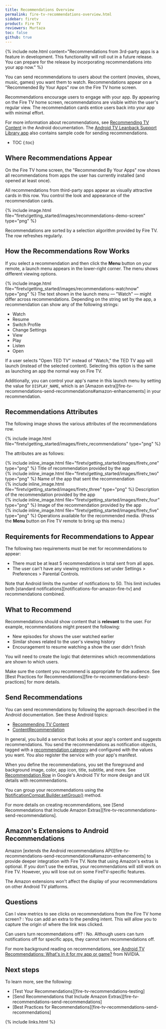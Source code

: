 ```yaml
---
title: Recommendations Overview
permalink: fire-tv-recommendations-overview.html
sidebar: firetv
product: Fire TV
reviewers: Murtaza
toc: false
github: true
---
```


{% include note.html content="Recommendations from 3rd-party apps is a feature in development. This functionality will roll out in a future release. You can prepare for the release by incorporating recommendations into your app now." %}

You can send recommendations to users about the content (movies, shows, music, games) you want them to watch. Recommendations appear on a "Recommended By Your Apps" row on the Fire TV home screen.

Recommendations encourage users to engage with your app. By appearing on the Fire TV home screen, recommendations are visible within the user's regular view. The recommendation cards entice users back into your app with minimal effort.

For more information about recommendations, see [Recommending TV Content](https://developer.android.com/training/tv/discovery/recommendations.html) in the Android documentation. The [Android TV Leanback Support Library app](https://github.com/googlesamples/androidtv-Leanback) also contains sample code for sending recommendations.

* TOC
{:toc}

## Where Recommendations Appear

On the Fire TV home screen, the "Recommended By Your Apps" row shows all recommendations from apps the user has currently installed (and opened at least once).

All recommendations from third-party apps appear as visually attractive cards in this row. You control the look and appearance of the recommendation cards.

{% include image.html file="firetv/getting_started/images/recommendations-demo-screen" type="png" %}

Recommendations are sorted by a selection algorithm provided by Fire TV. The row refreshes regularly.

## How the Recommendations Row Works

If you select a recommendation and then click the **Menu** button on your remote, a launch menu appears in the lower-right corner. The menu shows different viewing options.

{% include image.html file="firetv/getting_started/images/recommendations-watchnow" type="png" %}
The text shown in the launch menu &mdash; \"Watch\" &mdash; might differ across recommendations. Depending on the string set by the app, a recommendation can show any of the following strings:

*  Watch
*  Resume
*  Switch Profile
*  Change Settings
*  View
*  Play
*  Listen
*  Open

If a user selects "Open TED TV" instead of "Watch," the TED TV app will launch (instead of the selected content). Selecting this option is the same as launching an app the normal way on Fire TV.

Additionally, you can control your app's name in this launch menu by setting the value for `DISPLAY_NAME`, which is an [Amazon extra][fire-tv-recommendations-send-recommendations#amazon-enhancements] in your recommendation.

## Recommendations Attributes

The following image shows the various attributes of the recommendations row.

{% include image.html file="firetv/getting_started/images/firetv_recommendations" type="png" %}

The attributes are as follows:

<div class="number_legend">

{% include inline_image.html file="firetv/getting_started/images/firetv_one" type="png" %} Title of recommendation provided by the app <br/>
{% include inline_image.html file="firetv/getting_started/images/firetv_two" type="png" %} Name of the app that sent the recommendation <br/>
{% include inline_image.html file="firetv/getting_started/images/firetv_three" type="png" %} Description of the recommendation provided by the app <br/>
{% include inline_image.html file="firetv/getting_started/images/firetv_four" type="png" %} Image of the recommendation provided by the app <br/>
{% include inline_image.html file="firetv/getting_started/images/firetv_five" type="png" %} Operations available for the recommended media. (Press the <b>Menu</b> button on Fire TV remote to bring up this menu.) <br/>
</div>


## Requirements for Recommendations to Appear

The following two requirements must be met for recommendations to appear:

* There must be at least 5 recommendations in total sent from all apps.
* The user can't have any viewing restrictions set under Settings > Preferences > Parental Controls.

Note that Android limits the number of notifications to 50. This limit includes both [standard notifications][notifications-for-amazon-fire-tv] and recommendations combined.

## What to Recommend

Recommendations should show content that is **relevant** to the user. For example, recommendations might present the following:

* New episodes for shows the user watched earlier
* Similar shows related to the user's viewing history
* Encouragement to resume watching a show the user didn't finish

You will need to create the logic that determines which recommendations are shown to which users.

Make sure the content you recommend is appropriate for the audience. See [Best Practices for Recommendations][fire-tv-recommendations-best-practices] for more details.

## Send Recommendations

You can send recommendations by following the approach described in the Android documentation. See these Android topics:

* [Recommending TV Content][2]
* [ContentRecommendation][3]

In general, you build a service that looks at your app's content and suggests recommendations. You send the recommendations as notification objects, tagged with a [recommendation category][1] and configured with the values you want. You also register the service with your app's manifest.

When you define the recommendations, you set the foreground and background image, color, app icon, title, subtitle, and more. See [Recommendation Row][5] in Google's Android TV for more design and UX details with recommendations.

You can group your recommendations using the [NotificationCompat.Builder.setGroup()][4] method.

For more details on creating recommendations, see [Send Recommendations that Include Amazon Extras][fire-tv-recommendations-send-recommendations].

## Amazon's Extensions to Android Recommendations

Amazon [extends the Android recommendations API][fire-tv-recommendations-send-recommendations#amazon-enhancements] to provide deeper integration with Fire TV. Note that using Amazon's extras is optional. If you don't use the extras, your recommendations will still work on Fire TV. However, you will lose out on some FireTV-specific features.

The Amazon extensions won't affect the display of your recommendations on other Android TV platforms.

## Questions

Can I view metrics to see clicks on recommendations from the Fire TV home screen?
:  You can add an extra to the pending intent. This will allow you to capture the origin of where the link was clicked.

Can users turn recommendations off?
:  No. Although users can turn notifications off for specific apps, they cannot turn recommendations off.

For more background reading on recommendations, see [Android TV Recommendations: What's in it for my app or game?][6] from NVIDIA.

## Next steps

To learn more, see the following:

* [Test Your Recommendations][fire-tv-recommendations-testing]
* [Send Recommendations that Include Amazon Extras][fire-tv-recommendations-send-recommendations]
* [Best Practices for Recommendations][fire-tv-recommendations-send-recommendations]


[1]: https://developer.android.com/reference/android/app/Notification.html#CATEGORY_RECOMMENDATION
[2]: https://developer.android.com/training/tv/discovery/recommendations.html
[3]: http://developer.android.com/reference/android/support/app/recommendation/ContentRecommendation.html
[4]: https://developer.android.com/reference/android/support/v4/app/NotificationCompat.Builder.html#setGroup(java.lang.String)
[5]: https://www.google.com/design/spec-tv/system-overview/recommendation-row.html
[6]: https://developer.nvidia.com/content/android-tv-recommendations

{% include links.html %}
